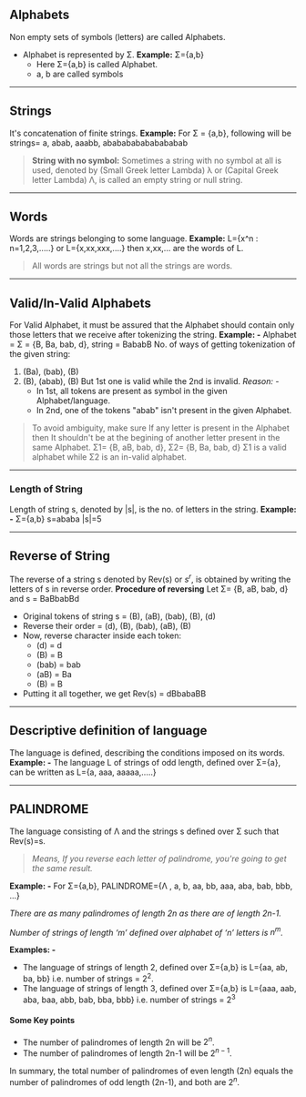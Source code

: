## Alphabets
Non empty sets of symbols (letters) are called Alphabets.
- Alphabet is represented by Σ.
**Example:** Σ={a,b}
   - Here Σ={a,b} is called Alphabet.
   - a, b are called symbols

---

## Strings
It's concatenation of finite strings.
**Example:** For Σ = {a,b}, following will be strings= a, abab, aaabb, ababababababababab

> **String with no symbol:** Sometimes a string with no symbol at all is used, denoted by (Small Greek letter Lambda) λ or (Capital Greek letter Lambda) Λ, is called an empty string or null string.

---

## Words
Words are strings belonging to some language.
**Example:** L={x^n : n=1,2,3,.....} or L={x,xx,xxx,....} then x,xx,... are the words of L.

> All words are strings but not all the strings are words.

---

## Valid/In-Valid Alphabets
For Valid Alphabet, it must be assured that the Alphabet should contain only those letters that we receive after tokenizing the string.
**Example: -** 
Alphabet = Σ = {B, Ba, bab, d}, string = BababB
No. of ways of getting tokenization of the given string:
1. (Ba), (bab), (B)
2. (B), (abab), (B)
But 1st one is valid while the 2nd is invalid.
*Reason: -*
   - In 1st, all tokens are present as symbol in the given Alphabet/language. 
   - In 2nd, one of the tokens "abab" isn't present in the given Alphabet.

> To avoid ambiguity, make sure If any letter is present in the Alphabet then It shouldn't be at the begining of another letter present in the same Alphabet.
   Σ1= {B, aB, bab, d}, Σ2= {B, Ba, bab, d}
   Σ1 is a valid alphabet while Σ2 is an in-valid alphabet.

---

### Length of String
Length of string s, denoted by |s|, is the no. of letters in the string.
**Example: -**
Σ={a,b}
s=ababa
|s|=5

---

## Reverse of String
The reverse of a string s denoted by Rev(s) or ${s^r}$, is obtained by writing the letters of s in reverse order.
**Procedure of reversing**
Let Σ= {B, aB, bab, d} and s = BaBbabBd
- Original tokens of string s = (B), (aB), (bab), (B), (d)
- Reverse their order = (d), (B), (bab), (aB), (B)
- Now, reverse character inside each token:
    - (d) = d
    - (B) = B
    - (bab) = bab
    - (aB) = Ba
    - (B) =  B
- Putting it all together, we get Rev(s) = dBbabaBB

---

## Descriptive definition of language
The language is defined, describing the conditions imposed on its words.
**Example: -**
The language L of strings of odd length, defined over Σ={a}, can be written as L={a, aaa, aaaaa,.....}

---

## PALINDROME
The language consisting of Λ and the strings s defined over Σ such that Rev(s)=s.
> *Means, If you reverse each letter of palindrome, you're going to get the same result.*

**Example: -**
For Σ={a,b},
PALINDROME={Λ , a, b, aa, bb, aaa, aba, bab, bbb, ...}

*There are as many palindromes of length 2n as there are of length 2n-1.*

*Number of strings of length ‘m’ defined over alphabet of ‘n’ letters is ${n^m}$.*

**Examples: -**
- The language of strings of length 2, defined over Σ={a,b} is L={aa, ab, ba, bb} i.e. number of strings = ${2^2}$.
- The language of strings of length 3, defined over Σ={a,b} is L={aaa, aab, aba, baa, abb, bab, bba, bbb} i.e. number of strings = ${2^3}$

#### Some Key points
- The number of palindromes of length 2n will be ${2^n}$.
- The number of palindromes of length 2n-1 will be ${2^{n - 1}}$.

In summary, the total number of palindromes of even length (2n) equals the number of palindromes of odd length (2n-1), and both are ${2^n}$.